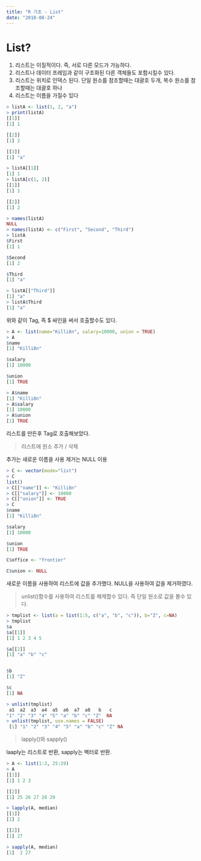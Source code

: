 ```yaml
---
title: "R 기초 - List"
date: "2018-08-24"
---
```


# List?

1. 리스트는 이질적이다. 즉, 서로 다른 모드가 가능하다.
2. 리스트나 데이터 프레임과 같이 구조화된 다른 객체들도 포함시킬수 있다.
3. 리스트는 위치로 인덱스 된다. 단일 원소를 참조할때는 대괄호 두개, 복수 원소를 참조할때는 대괄호 하나
4. 리스트는 이름을 가질수 있다

```r
> listA <- list(1, 2, "a")
> print(listA)
[[1]]
[1] 1

[[2]]
[1] 2

[[3]]
[1] "a"

> listA[[1]]
[1] 1
> listA[c(1, 2)]
[[1]]
[1] 1

[[2]]
[1] 2

> names(listA)
NULL
> names(listA) <- c("First", "Second", "Third")
> listA
$First
[1] 1

$Second
[1] 2

$Third
[1] "a"

> listA[["Third"]]
[1] "a"
> listA$Third
[1] "a"
```

위와 같이 Tag, 즉 \$ 싸인을 써서 호출할수도 있다.

```r
> A <- list(name="Killi8n", salary=10000, union = TRUE)
> A
$name
[1] "Killi8n"

$salary
[1] 10000

$union
[1] TRUE

> A$name
[1] "Killi8n"
> A$salary
[1] 10000
> A$union
[1] TRUE
```

리스트를 만든후 Tag로 호출해보았다.

> 리스트에 원소 추가 / 삭제

추가는 새로운 이름을 사용
제거는 NULL 이용

```r
> C <- vector(mode="list")
> C
list()
> C[["name"]] <- "Killi8n"
> C[["salary"]] <- 10000
> C[["union"]] <- TRUE
> C
$name
[1] "Killi8n"

$salary
[1] 10000

$union
[1] TRUE

C$office <- "frontier"

C$union <- NULL
```

새로운 이름을 사용하여 리스트에 값을 추가했다.
NULL을 사용하여 값을 제거하였다.

> unlist()함수를 사용하여 리스트를 해제할수 있다. 즉 단일 원소로 값을 볼수 있다.

```r
> tmplist <- list(a = list(1:5, c("a", "b", "c")), b="Z", c=NA)
> tmplist
$a
$a[[1]]
[1] 1 2 3 4 5

$a[[2]]
[1] "a" "b" "c"


$b
[1] "Z"

$c
[1] NA

> unlist(tmplist)
 a1  a2  a3  a4  a5  a6  a7  a8   b   c
"1" "2" "3" "4" "5" "a" "b" "c" "Z"  NA
> unlist(tmplist, use.names = FALSE)
 [1] "1" "2" "3" "4" "5" "a" "b" "c" "Z" NA
```

> lapply()와 sapply()

laaply는 리스트로 반환,
sapply는 벡터로 반환.

```r
> A <- list(1:3, 25:29)
> A
[[1]]
[1] 1 2 3

[[2]]
[1] 25 26 27 28 29

> lapply(A, median)
[[1]]
[1] 2

[[2]]
[1] 27

> sapply(A, median)
[1]  2 27
```
